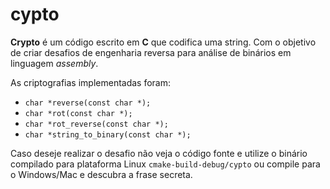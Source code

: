 # cypto

**Crypto** é um código escrito em **C** que codifica uma string. Com o objetivo de criar desafios de engenharia reversa para análise de binários em linguagem *assembly*.

As criptografias implementadas foram:

* `char *reverse(const char *);`
* `char *rot(const char *);`
* `char *rot_reverse(const char *);`
* `char *string_to_binary(const char *);`

Caso deseje realizar o desafio não veja o código fonte e utilize o binário compilado para plataforma Linux `cmake-build-debug/cypto` ou compile para o Windows/Mac e descubra a frase secreta.
